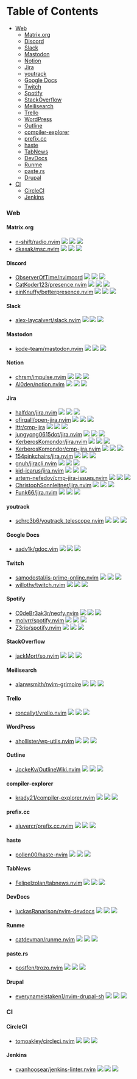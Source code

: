 # Table of Contents

<!-- toc -->

- [Web](#web)
  * [Matrix.org](#matrixorg)
  * [Discord](#discord)
  * [Slack](#slack)
  * [Mastodon](#mastodon)
  * [Notion](#notion)
  * [Jira](#jira)
  * [youtrack](#youtrack)
  * [Google Docs](#google-docs)
  * [Twitch](#twitch)
  * [Spotify](#spotify)
  * [StackOverflow](#stackoverflow)
  * [Meilisearch](#meilisearch)
  * [Trello](#trello)
  * [WordPress](#wordpress)
  * [Outline](#outline)
  * [compiler-explorer](#compiler-explorer)
  * [prefix.cc](#prefixcc)
  * [haste](#haste)
  * [TabNews](#tabnews)
  * [DevDocs](#devdocs)
  * [Runme](#runme)
  * [paste.rs](#pasters)
  * [Drupal](#drupal)
- [CI](#ci)
  * [CircleCI](#circleci)
  * [Jenkins](#jenkins)

<!-- tocstop -->

### Web

#### Matrix.org

- [n-shift/radio.nvim](https://github.com/n-shift/radio.nvim) ![](https://img.shields.io/github/stars/n-shift/radio.nvim) ![](https://img.shields.io/github/last-commit/n-shift/radio.nvim) ![](https://img.shields.io/github/commit-activity/y/n-shift/radio.nvim)
- [dkasak/msc.nvim](https://github.com/dkasak/msc.nvim) ![](https://img.shields.io/github/stars/dkasak/msc.nvim) ![](https://img.shields.io/github/last-commit/dkasak/msc.nvim) ![](https://img.shields.io/github/commit-activity/y/dkasak/msc.nvim)

#### Discord

- [ObserverOfTime/nvimcord](https://github.com/ObserverOfTime/nvimcord) ![](https://img.shields.io/github/stars/ObserverOfTime/nvimcord) ![](https://img.shields.io/github/last-commit/ObserverOfTime/nvimcord) ![](https://img.shields.io/github/commit-activity/y/ObserverOfTime/nvimcord)
- [CatKoder123/presence.nvim](https://github.com/CatKoder123/presence.nvim) ![](https://img.shields.io/github/stars/CatKoder123/presence.nvim) ![](https://img.shields.io/github/last-commit/CatKoder123/presence.nvim) ![](https://img.shields.io/github/commit-activity/y/CatKoder123/presence.nvim)
- [einKnuffy/betterpresence.nvim](https://github.com/einKnuffy/betterpresence.nvim) ![](https://img.shields.io/github/stars/einKnuffy/betterpresence.nvim) ![](https://img.shields.io/github/last-commit/einKnuffy/betterpresence.nvim) ![](https://img.shields.io/github/commit-activity/y/einKnuffy/betterpresence.nvim)

#### Slack

- [alex-laycalvert/slack.nvim](https://github.com/alex-laycalvert/slack.nvim) ![](https://img.shields.io/github/stars/alex-laycalvert/slack.nvim) ![](https://img.shields.io/github/last-commit/alex-laycalvert/slack.nvim) ![](https://img.shields.io/github/commit-activity/y/alex-laycalvert/slack.nvim)

#### Mastodon

- [kode-team/mastodon.nvim](https://github.com/kode-team/mastodon.nvim) ![](https://img.shields.io/github/stars/kode-team/mastodon.nvim) ![](https://img.shields.io/github/last-commit/kode-team/mastodon.nvim) ![](https://img.shields.io/github/commit-activity/y/kode-team/mastodon.nvim)

#### Notion

- [chrsm/impulse.nvim](https://github.com/chrsm/impulse.nvim) ![](https://img.shields.io/github/stars/chrsm/impulse.nvim) ![](https://img.shields.io/github/last-commit/chrsm/impulse.nvim) ![](https://img.shields.io/github/commit-activity/y/chrsm/impulse.nvim)
- [Al0den/notion.nvim](https://github.com/Al0den/notion.nvim) ![](https://img.shields.io/github/stars/Al0den/notion.nvim) ![](https://img.shields.io/github/last-commit/Al0den/notion.nvim) ![](https://img.shields.io/github/commit-activity/y/Al0den/notion.nvim)

#### Jira

- [halfdan/jira.nvim](https://github.com/halfdan/jira.nvim) ![](https://img.shields.io/github/stars/halfdan/jira.nvim) ![](https://img.shields.io/github/last-commit/halfdan/jira.nvim) ![](https://img.shields.io/github/commit-activity/y/halfdan/jira.nvim)
- [ofirgall/open-jira.nvim](https://github.com/ofirgall/open-jira.nvim) ![](https://img.shields.io/github/stars/ofirgall/open-jira.nvim) ![](https://img.shields.io/github/last-commit/ofirgall/open-jira.nvim) ![](https://img.shields.io/github/commit-activity/y/ofirgall/open-jira.nvim)
- [lttr/cmp-jira](https://github.com/lttr/cmp-jira) ![](https://img.shields.io/github/stars/lttr/cmp-jira) ![](https://img.shields.io/github/last-commit/lttr/cmp-jira) ![](https://img.shields.io/github/commit-activity/y/lttr/cmp-jira)
- [jungyong0615dot/jira.nvim](https://github.com/jungyong0615dot/jira.nvim) ![](https://img.shields.io/github/stars/jungyong0615dot/jira.nvim) ![](https://img.shields.io/github/last-commit/jungyong0615dot/jira.nvim) ![](https://img.shields.io/github/commit-activity/y/jungyong0615dot/jira.nvim)
- [KerberosKomondor/jira.nvim](https://github.com/KerberosKomondor/jira.nvim) ![](https://img.shields.io/github/stars/KerberosKomondor/jira.nvim) ![](https://img.shields.io/github/last-commit/KerberosKomondor/jira.nvim) ![](https://img.shields.io/github/commit-activity/y/KerberosKomondor/jira.nvim)
- [KerberosKomondor/cmp-jira.nvim](https://github.com/KerberosKomondor/cmp-jira.nvim) ![](https://img.shields.io/github/stars/KerberosKomondor/cmp-jira.nvim) ![](https://img.shields.io/github/last-commit/KerberosKomondor/cmp-jira.nvim) ![](https://img.shields.io/github/commit-activity/y/KerberosKomondor/cmp-jira.nvim)
- [154pinkchairs/jira.nvim](https://github.com/154pinkchairs/jira.nvim) ![](https://img.shields.io/github/stars/154pinkchairs/jira.nvim) ![](https://img.shields.io/github/last-commit/154pinkchairs/jira.nvim) ![](https://img.shields.io/github/commit-activity/y/154pinkchairs/jira.nvim)
- [gnuh/jiracli.nvim](https://github.com/gnuh/jiracli.nvim) ![](https://img.shields.io/github/stars/gnuh/jiracli.nvim) ![](https://img.shields.io/github/last-commit/gnuh/jiracli.nvim) ![](https://img.shields.io/github/commit-activity/y/gnuh/jiracli.nvim)
- [kid-icarus/jira.nvim](https://github.com/kid-icarus/jira.nvim) ![](https://img.shields.io/github/stars/kid-icarus/jira.nvim) ![](https://img.shields.io/github/last-commit/kid-icarus/jira.nvim) ![](https://img.shields.io/github/commit-activity/y/kid-icarus/jira.nvim)
- [artem-nefedov/cmp-jira-issues.nvim](https://github.com/artem-nefedov/cmp-jira-issues.nvim) ![](https://img.shields.io/github/stars/artem-nefedov/cmp-jira-issues.nvim) ![](https://img.shields.io/github/last-commit/artem-nefedov/cmp-jira-issues.nvim) ![](https://img.shields.io/github/commit-activity/y/artem-nefedov/cmp-jira-issues.nvim)
- [ChristophSonnleitner/jira.nvim](https://github.com/ChristophSonnleitner/jira.nvim) ![](https://img.shields.io/github/stars/ChristophSonnleitner/jira.nvim) ![](https://img.shields.io/github/last-commit/ChristophSonnleitner/jira.nvim) ![](https://img.shields.io/github/commit-activity/y/ChristophSonnleitner/jira.nvim)
- [Funk66/jira.nvim](https://github.com/Funk66/jira.nvim) ![](https://img.shields.io/github/stars/Funk66/jira.nvim) ![](https://img.shields.io/github/last-commit/Funk66/jira.nvim) ![](https://img.shields.io/github/commit-activity/y/Funk66/jira.nvim)

#### youtrack

- [schrc3b6/youtrack_telescope.nvim](https://github.com/schrc3b6/youtrack_telescope.nvim) ![](https://img.shields.io/github/stars/schrc3b6/youtrack_telescope.nvim) ![](https://img.shields.io/github/last-commit/schrc3b6/youtrack_telescope.nvim) ![](https://img.shields.io/github/commit-activity/y/schrc3b6/youtrack_telescope.nvim)

#### Google Docs

- [aadv1k/gdoc.vim](https://github.com/aadv1k/gdoc.vim) ![](https://img.shields.io/github/stars/aadv1k/gdoc.vim) ![](https://img.shields.io/github/last-commit/aadv1k/gdoc.vim) ![](https://img.shields.io/github/commit-activity/y/aadv1k/gdoc.vim)

#### Twitch

- [samodostal/is-prime-online.nvim](https://github.com/samodostal/is-prime-online.nvim) ![](https://img.shields.io/github/stars/samodostal/is-prime-online.nvim) ![](https://img.shields.io/github/last-commit/samodostal/is-prime-online.nvim) ![](https://img.shields.io/github/commit-activity/y/samodostal/is-prime-online.nvim)
- [willothy/twitch.nvim](https://github.com/willothy/twitch.nvim) ![](https://img.shields.io/github/stars/willothy/twitch.nvim) ![](https://img.shields.io/github/last-commit/willothy/twitch.nvim) ![](https://img.shields.io/github/commit-activity/y/willothy/twitch.nvim)

#### Spotify

- [C0deBr3ak3r/neofy.nvim](https://github.com/C0deBr3ak3r/neofy.nvim) ![](https://img.shields.io/github/stars/C0deBr3ak3r/neofy.nvim) ![](https://img.shields.io/github/last-commit/C0deBr3ak3r/neofy.nvim) ![](https://img.shields.io/github/commit-activity/y/C0deBr3ak3r/neofy.nvim)
- [molvrr/spotify.nvim](https://github.com/molvrr/spotify.nvim) ![](https://img.shields.io/github/stars/molvrr/spotify.nvim) ![](https://img.shields.io/github/last-commit/molvrr/spotify.nvim) ![](https://img.shields.io/github/commit-activity/y/molvrr/spotify.nvim)
- [Z3rio/spotify.nvim](https://github.com/Z3rio/spotify.nvim) ![](https://img.shields.io/github/stars/Z3rio/spotify.nvim) ![](https://img.shields.io/github/last-commit/Z3rio/spotify.nvim) ![](https://img.shields.io/github/commit-activity/y/Z3rio/spotify.nvim)

#### StackOverflow

- [jackMort/so.nvim](https://github.com/jackMort/so.nvim) ![](https://img.shields.io/github/stars/jackMort/so.nvim) ![](https://img.shields.io/github/last-commit/jackMort/so.nvim) ![](https://img.shields.io/github/commit-activity/y/jackMort/so.nvim)

#### Meilisearch

- [alanwsmith/nvim-grimoire](https://github.com/alanwsmith/nvim-grimoire) ![](https://img.shields.io/github/stars/alanwsmith/nvim-grimoire) ![](https://img.shields.io/github/last-commit/alanwsmith/nvim-grimoire) ![](https://img.shields.io/github/commit-activity/y/alanwsmith/nvim-grimoire)

#### Trello

- [roncallyt/vrello.nvim](https://github.com/roncallyt/vrello.nvim) ![](https://img.shields.io/github/stars/roncallyt/vrello.nvim) ![](https://img.shields.io/github/last-commit/roncallyt/vrello.nvim) ![](https://img.shields.io/github/commit-activity/y/roncallyt/vrello.nvim)

#### WordPress

- [ahollister/wp-utils.nvim](https://github.com/ahollister/wp-utils.nvim) ![](https://img.shields.io/github/stars/ahollister/wp-utils.nvim) ![](https://img.shields.io/github/last-commit/ahollister/wp-utils.nvim) ![](https://img.shields.io/github/commit-activity/y/ahollister/wp-utils.nvim)

#### Outline

- [JockeKv/OutlineWiki.nvim](https://github.com/JockeKv/OutlineWiki.nvim) ![](https://img.shields.io/github/stars/JockeKv/OutlineWiki.nvim) ![](https://img.shields.io/github/last-commit/JockeKv/OutlineWiki.nvim) ![](https://img.shields.io/github/commit-activity/y/JockeKv/OutlineWiki.nvim)

#### compiler-explorer

- [krady21/compiler-explorer.nvim](https://github.com/krady21/compiler-explorer.nvim) ![](https://img.shields.io/github/stars/krady21/compiler-explorer.nvim) ![](https://img.shields.io/github/last-commit/krady21/compiler-explorer.nvim) ![](https://img.shields.io/github/commit-activity/y/krady21/compiler-explorer.nvim)

#### prefix.cc

- [ajuvercr/prefix.cc.nvim](https://github.com/ajuvercr/prefix.cc.nvim) ![](https://img.shields.io/github/stars/ajuvercr/prefix.cc.nvim) ![](https://img.shields.io/github/last-commit/ajuvercr/prefix.cc.nvim) ![](https://img.shields.io/github/commit-activity/y/ajuvercr/prefix.cc.nvim)

#### haste

- [pollen00/haste-nvim](https://github.com/pollen00/haste-nvim) ![](https://img.shields.io/github/stars/pollen00/haste-nvim) ![](https://img.shields.io/github/last-commit/pollen00/haste-nvim) ![](https://img.shields.io/github/commit-activity/y/pollen00/haste-nvim)

#### TabNews

- [FelipeIzolan/tabnews.nvim](https://github.com/FelipeIzolan/tabnews.nvim) ![](https://img.shields.io/github/stars/FelipeIzolan/tabnews.nvim) ![](https://img.shields.io/github/last-commit/FelipeIzolan/tabnews.nvim) ![](https://img.shields.io/github/commit-activity/y/FelipeIzolan/tabnews.nvim)

#### DevDocs

- [luckasRanarison/nvim-devdocs](https://github.com/luckasRanarison/nvim-devdocs) ![](https://img.shields.io/github/stars/luckasRanarison/nvim-devdocs) ![](https://img.shields.io/github/last-commit/luckasRanarison/nvim-devdocs) ![](https://img.shields.io/github/commit-activity/y/luckasRanarison/nvim-devdocs)

#### Runme

- [catdevman/runme.nvim](https://github.com/catdevman/runme.nvim) ![](https://img.shields.io/github/stars/catdevman/runme.nvim) ![](https://img.shields.io/github/last-commit/catdevman/runme.nvim) ![](https://img.shields.io/github/commit-activity/y/catdevman/runme.nvim)

#### paste.rs

- [postfen/trozo.nvim](https://github.com/postfen/trozo.nvim) ![](https://img.shields.io/github/stars/postfen/trozo.nvim) ![](https://img.shields.io/github/last-commit/postfen/trozo.nvim) ![](https://img.shields.io/github/commit-activity/y/postfen/trozo.nvim)

#### Drupal

- [everynameistaken1/nvim-drupal-sh](https://github.com/everynameistaken1/nvim-drupal-sh) ![](https://img.shields.io/github/stars/everynameistaken1/nvim-drupal-sh) ![](https://img.shields.io/github/last-commit/everynameistaken1/nvim-drupal-sh) ![](https://img.shields.io/github/commit-activity/y/everynameistaken1/nvim-drupal-sh)

### CI

#### CircleCI

- [tomoakley/circleci.nvim](https://github.com/tomoakley/circleci.nvim) ![](https://img.shields.io/github/stars/tomoakley/circleci.nvim) ![](https://img.shields.io/github/last-commit/tomoakley/circleci.nvim) ![](https://img.shields.io/github/commit-activity/y/tomoakley/circleci.nvim)

#### Jenkins

- [cvanhoosear/jenkins-linter.nvim](https://github.com/cvanhoosear/jenkins-linter.nvim) ![](https://img.shields.io/github/stars/cvanhoosear/jenkins-linter.nvim) ![](https://img.shields.io/github/last-commit/cvanhoosear/jenkins-linter.nvim) ![](https://img.shields.io/github/commit-activity/y/cvanhoosear/jenkins-linter.nvim)
